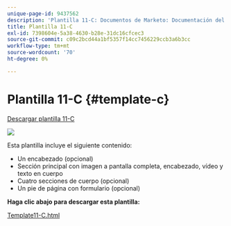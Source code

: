 ```yaml
---
unique-page-id: 9437562
description: 'Plantilla 11-C: Documentos de Marketo: Documentación del producto'
title: Plantilla 11-C
exl-id: 7398604e-5a38-4630-b28e-31dc16cfcec3
source-git-commit: c09c2bcd44a1bf5357f14cc7456229ccb3a6b3cc
workflow-type: tm+mt
source-wordcount: '70'
ht-degree: 0%

---
```


# Plantilla 11-C {#template-c}

[Descargar plantilla 11-C](https://docs.marketo.com/download/attachments/9437562/template-11c.html?version=1&amp;modificationdate=1438211358000&amp;api=v2)

![](assets/image2015-8-4-14-3a3-3a44.png)

Esta plantilla incluye el siguiente contenido:

* Un encabezado (opcional)
* Sección principal con imagen a pantalla completa, encabezado, vídeo y texto en cuerpo
* Cuatro secciones de cuerpo (opcional)
* Un pie de página con formulario (opcional)

**Haga clic abajo para descargar esta plantilla:**

[Template11-C.html](https://docs.marketo.com/download/attachments/9437562/template-11c.html?version=1&amp;modificationdate=1438211358000&amp;api=v2)
